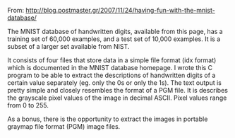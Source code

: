 From: http://blog.postmaster.gr/2007/11/24/having-fun-with-the-mnist-database/

The MNIST database of handwritten digits, available from this page, has a
training set of 60,000 examples, and a test set of 10,000 examples. It is a
subset of a larger set available from NIST.

It consists of four files that store data in a simple file format (idx format)
which is documented in the MNIST database homepage. I wrote this C program to
be able to extract the descriptions of handwritten digits of a certain value
separately (eg. only the 0s or only the 1s). The text output is pretty simple
and closely resembles the format of a PGM file. It is describes the grayscale
pixel values of the image in decimal ASCII. Pixel values range from 0 to 255.

As a bonus, there is the opportunity to extract the images in portable graymap
file format (PGM) image files.
